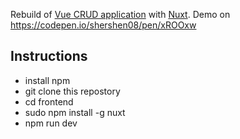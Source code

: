 
Rebuild of [Vue CRUD application](https://github.com/shershen08/vue.js-v2-crud-application) with [Nuxt](https://nuxtjs.org).
Demo on https://codepen.io/shershen08/pen/xROOxw

## Instructions

- install npm
- git clone this repostory
- cd frontend
- sudo npm install -g nuxt
- npm run dev

